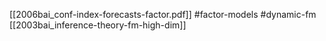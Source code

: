 [[2006bai_conf-index-forecasts-factor.pdf]]
#factor-models #dynamic-fm
[[2003bai_inference-theory-fm-high-dim]]
